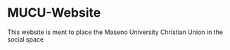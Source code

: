 # MUCU-Website
This website is ment to place the Maseno University Christian Union in the social space

